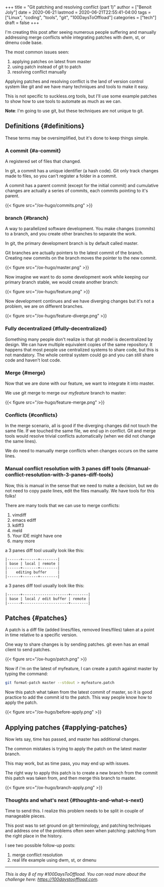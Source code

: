 +++
title = "Git patching and resolving conflict (part 1)"
author = ["Benoit Joly"]
date = 2020-06-21
lastmod = 2020-06-21T22:55:41-04:00
tags = ["Linux", "coding", "tools", "git", "100DaysToOffload"]
categories = ["tech"]
draft = false
+++

I'm creating this post after seeing numerous people suffering and manually addressing merge conflicts while integrating patches with dwm, st, or dmenu code base.

The most common issues seen:

1.  applying patches on latest from master
2.  using patch instead of git to patch
3.  resolving conflict manually

Applying patches and resolving conflict is the land of version control system like git and we have many techniques and tools to make it easy.

This is not specific to suckless.org tools, but I'll use some example patches to show how to use tools to automate as much as we can.

**Note**: I'm going to use git, but these techniques are not unique to git.


## Definitions {#definitions}

These terms may be oversimplified, but it's done to keep things simple.


### A commit {#a-commit}

A registered set of files that changed.

In git, a commit has a unique identifier (a hash code).
Git only track changes made to files, so you can't register a folder in a commit.

A commit has a parent commit (except for the initial commit) and cumulative changes are actually a series of commits, each commits pointing to it's parent.

{{< figure src="/ox-hugo/commits.png" >}}


### branch {#branch}

A way to parallelized software development. You make changes (commits) to a branch, and you create other branches to separate the work.

In git, the primary development branch is by default called master.

Git branches are actually pointers to the latest commit of the branch. Creating new commits on the branch moves the pointer to the new commit.

{{< figure src="/ox-hugo/master.png" >}}

Now imagine we want to do some development work while keeping our primary branch stable, we would create another branch:

{{< figure src="/ox-hugo/feature.png" >}}

Now development continues and we have diverging changes but it's not a problem, we are on different branches.

{{< figure src="/ox-hugo/feature-diverge.png" >}}


### Fully decentralized {#fully-decentralized}

Something many people don't realize is that git model is decentralized by design. We can have multiple equivalent copies of the same repository. It happens that most people use centralized systems to share code, but this is not mandatory. The whole central system could go and you can still share code and haven't lost code.


### Merge {#merge}

Now that we are done with our feature, we want to integrate it into master.

We use git merge to merge our _myfeature_ branch to master:

{{< figure src="/ox-hugo/feature-merge.png" >}}


### Conflicts {#conflicts}

In the merge scenario, all is good if the diverging changes did not touch the same file. If we touched the same file, we end up in conflict. Git and merge tools would resolve trivial conflicts automatically (when we did not change the same lines).

We do need to manually merge conflicts when changes occurs on the same lines.


### Manual conflict resolution with 3 panes diff tools {#manual-conflict-resolution-with-3-panes-diff-tools}

Now, this is manual in the sense that we need to make a decision, but we do not need to copy paste lines, edit the files manually. We have tools for this folks!

There are many tools that we can use to merge conflicts:

1.  vimdiff
2.  emacs ediff
3.  kdiff3
4.  meld
5.  Your IDE might have one
6.  many more

a 3 panes diff tool usually look like this:

```text
|------+-------+--------|
| base | local | remote |
|------+-------+--------|
|    editing buffer     |
|------+-------+--------|
```

a 3 panes diff tool usually look like this:

```text
|------+---------------------+--------|
| base | local / edit buffer | remote |
|------+---------------------+--------|
```


## Patches {#patches}

A patch is a diff file (added lines/files, removed lines/files) taken at a point in time relative to a specific version.

One way to share changes is by sending patches. git even has an email client to send patches.

{{< figure src="/ox-hugo/patch.png" >}}

Now if i'm on the latest of myfeature, I can create a patch against master by typing the command:

```bash
git format-patch master --stdout > myfeature.patch
```

Now this patch what taken from the latest commit of master, so it is good practice to add the commit id to the patch. This way people know how to apply the patch.

{{< figure src="/ox-hugo/before-apply.png" >}}


## Applying patches {#applying-patches}

Now lets say, time has passed, and master has additional changes.

The common mistakes is trying to apply the patch on the latest master branch.

This may work, but as time pass, you may end up with issues.

The right way to apply this patch is to create a new branch from the commit this patch was taken from, and then merge this branch to master.

{{< figure src="/ox-hugo/branch-apply.png" >}}


### Thoughts and what's next {#thoughts-and-what-s-next}

Time to send this. I realize this problem needs to be split in couple of manageable pieces.

This post was to set ground on git terminology, and patching techniques and address one of the problems often seen when patching: patching from the right place in the history.

I see two possible follow-up posts:

1.  merge conflict resolution
2.  real life example using dwm, st, or dmenu

---

_This is day 8 of my #100DaysToOffload. You can read more about the challenge here: <https://100daystooffload.com>._

<!--more-->
